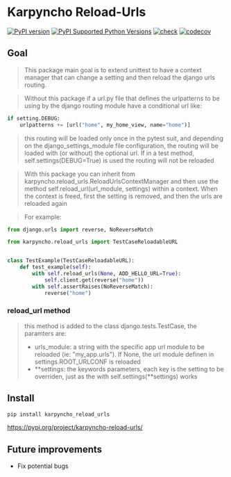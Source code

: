 # Karpyncho Reload-Urls

[![PyPI version](https://badge.fury.io/py/karpyncho-reload-urls.svg)](https://badge.fury.io/py/karpyncho-reload-urls)
[![PyPI Supported Python Versions](https://img.shields.io/pypi/pyversions/karpyncho-reload-urls.svg)](https://pypi.python.org/pypi/karpyncho-reload-urls/)
[![check](https://github.com/tox-dev/tox-gh/actions/workflows/check.yml/badge.svg)](https://github.com/tox-dev/tox-gh/actions/workflows/check.yml)
[![codecov](https://codecov.io/gh/karpyncho/reload-urls/branch/main/graph/badge.svg?token=M4IT5AXE88)](https://codecov.io/gh/karpyncho/reload-urls)

## Goal

> This package main goal is to extend unittest to have a context manager that can change a setting 
> and then reload the django urls routing.

> Without this package if a url.py file that defines the urlpatterns to be using by the django 
> routing module have a conditional url like:

```python
if setting.DEBUG:
    urlpatterns += [url("home", my_home_view, name="home")]
```

> this routing will be loaded only once in the pytest suit, and depending on the django_settings_module file 
> configuration, the routing will be loaded with (or without) the optional url.
> If in a test method, self.settings(DEBUG=True) is used the routing will not be reloaded

> With this package you can inherit from karpyncho.reload_urls.ReloadUrlsContextManager and then use the method
> self.reload_url(url_module, settings) within a context. When the context is freed, first the setting is removed, 
> and then the urls are reloaded again

> For example:

```python
from django.urls import reverse, NoReverseMatch

from karpyncho.reload_urls import TestCaseReloadableURL


class TestExample(TestCaseReloadableURL):
    def test_example(self):
        with self.reload_urls(None, ADD_HELLO_URL=True):
            self.client.get(reverse("home"))
        with self.assertRaises(NoReverseMatch):
            reverse("home")
```

### reload_url method

> this method is added to the class django.tests.TestCase, the paramters are:
> + urls_module: a string with the specific app url module to be reloaded (ie: "my_app.urls"). If None, 
> the url module definen in settings.ROOT_URLCONF is reloaded
> + **settings: the keywords parameters, each key is the setting to be overriden, just as the 
> with self.settings(**settings) works
## Install

```sh
pip install karpyncho_reload_urls
```

https://pypi.org/project/karpyncho-reload-urls/

## Future improvements

 * Fix potential bugs
